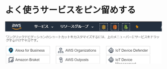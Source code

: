 # よく使うサービスをピン留めする



![&#x30D4;&#x30F3;&#x30DE;&#x30FC;&#x30AF;&#x3092;&#x30AF;&#x30EA;&#x30C3;&#x30AF;&#x3059;&#x308B;&#x3068;&#x3001;&#x30B7;&#x30E7;&#x30FC;&#x30C8;&#x30AB;&#x30C3;&#x30C8;&#x3092;&#x8A2D;&#x5B9A;&#x3067;&#x304D;&#x308B;](.gitbook/assets/image%20%2811%29.png)




